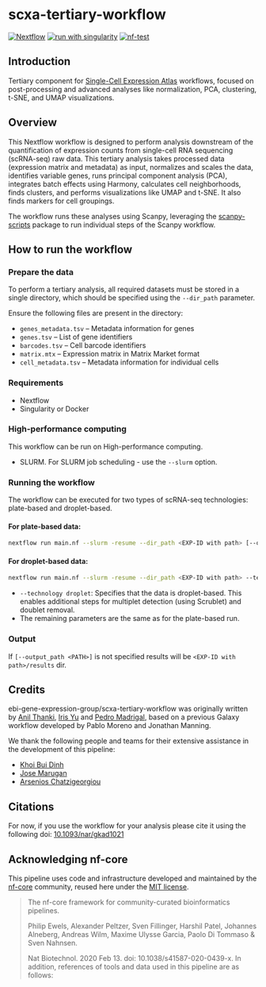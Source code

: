 # scxa-tertiary-workflow

[![Nextflow](https://img.shields.io/badge/nextflow%20DSL2-%E2%89%A521.10.6-23aa62.svg)](https://www.nextflow.io/)
[![run with singularity](https://img.shields.io/badge/run%20with-singularity-1d355c.svg?labelColor=000000)](https://sylabs.io/docs/)
[![nf-test](https://img.shields.io/badge/unit_tests-nf--test-337ab7.svg)](https://www.nf-test.com)


## Introduction
Tertiary component for [Single-Cell Expression Atlas](http://www.ebi.ac.uk/gxa/sc/) workflows, focused on post-processing and advanced analyses like normalization, PCA, clustering, t-SNE, and UMAP visualizations.

## Overview

This Nextflow workflow is designed to perform analysis downstream of the quantification of expression counts from single-cell RNA sequencing (scRNA-seq) raw data. This tertiary analysis takes processed data (expression matrix and metadata) as input, normalizes and scales the data, identifies variable genes, runs principal component analysis (PCA), integrates batch effects using Harmony, calculates cell neighborhoods, finds clusters, and performs visualizations like UMAP and t-SNE.  It also finds markers for cell groupings.

The workflow runs these analyses using Scanpy, leveraging the [scanpy-scripts](https://github.com/ebi-gene-expression-group/scanpy-scripts) package to run individual steps of the Scanpy workflow.

## How to run the workflow

### Prepare the data

To perform a tertiary analysis, all required datasets must be stored in a single directory, which should be specified using the `--dir_path` parameter.

Ensure the following files are present in the directory:

- `genes_metadata.tsv` – Metadata information for genes
- `genes.tsv` – List of gene identifiers
- `barcodes.tsv` – Cell barcode identifiers
- `matrix.mtx` – Expression matrix in Matrix Market format
- `cell_metadata.tsv` – Metadata information for individual cells

### Requirements

- Nextflow
- Singularity or Docker
  
### High-performance computing

This workflow can be run on High-performance computing.

- SLURM.  For SLURM job scheduling - use the `--slurm` option.
  
### Running the workflow

The workflow can be executed for two types of scRNA-seq technologies: plate-based and droplet-based.

#### For plate-based data:

```sh
nextflow run main.nf --slurm -resume --dir_path <EXP-ID with path> [--output_path <PATH>]  [--scanpy_scripts_container <container_id>] [--celltype_field <celltype_field>]
```
#### For droplet-based data:
```sh
nextflow run main.nf --slurm -resume --dir_path <EXP-ID with path> --technology droplet [--output_path <PATH>] [--scanpy_scripts_container <container_id>] [--celltype_field <celltype_field>]
```
- `--technology droplet`: Specifies that the data is droplet-based. This enables additional steps for multiplet detection (using Scrublet) and doublet removal.
- The remaining parameters are the same as for the plate-based run.

### Output

If `[--output_path <PATH>]` is not specified results will be `<EXP-ID with path>/results` dir. 


## Credits

ebi-gene-expression-group/scxa-tertiary-workflow was originally written by [Anil Thanki](https://github.com/anilthanki), [Iris Yu](https://github.com/irisdianauy) and [Pedro Madrigal](https://github.com/pmb59), based on a previous Galaxy workflow developed by Pablo Moreno and Jonathan Manning.

We thank the following people and teams for their extensive assistance in the development of this pipeline:

- [Khoi Bui Dinh](https://github.com/imkhoibui)
- [Jose Marugan](https://github.com/jcmarca)
- [Arsenios Chatzigeorgiou](https://github.com/arschat)

## Citations

For now, if you use the workflow for your analysis please cite it using the following doi: [10.1093/nar/gkad1021](https://doi.org/10.1093/nar/gkad1021)

## Acknowledging nf-core

This pipeline uses code and infrastructure developed and maintained by the [nf-core](https://nf-co.re) community, reused here under the [MIT license](https://github.com/nf-core/tools/blob/master/LICENSE).
 
> The nf-core framework for community-curated bioinformatics pipelines.
>
> Philip Ewels, Alexander Peltzer, Sven Fillinger, Harshil Patel, Johannes Alneberg, Andreas Wilm, Maxime Ulysse Garcia, Paolo Di Tommaso & Sven Nahnsen.
>
> Nat Biotechnol. 2020 Feb 13. doi: 10.1038/s41587-020-0439-x.
> In addition, references of tools and data used in this pipeline are as follows:




